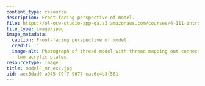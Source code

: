```yaml
---
content_type: resource
description: Front-facing perspective of model.
file: https://ol-ocw-studio-app-qa.s3.amazonaws.com/courses/4-111-introduction-to-architecture-environmental-design-spring-2014/aec5dad0a94579f79677eac6c4b3f581_modelF_mr_ex2.jpg
file_type: image/jpeg
image_metadata:
  caption: Front-facing perspective of model.
  credit: ''
  image-alt: Photograph of thread model with thread mapping out connections between
    two acrylic plates.
resourcetype: Image
title: modelF_mr_ex2.jpg
uid: aec5dad0-a945-79f7-9677-eac6c4b3f581
---
```

